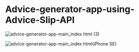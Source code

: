 # Advice-generator-app-using-Advice-Slip-API

![advice-generator-app-main_index html (3)](https://github.com/randjelovic-jelena/Advice-generator-app-using-Advice-Slip-API/assets/125824089/96135635-b957-4d43-ad62-f5ca40f64f3c)

![advice-generator-app-main_index html(iPhone SE)](https://github.com/randjelovic-jelena/Advice-generator-app-using-Advice-Slip-API/assets/125824089/83bacca7-96f9-499a-966c-ae1c35cc0274)
